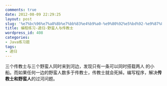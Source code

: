 ```yaml
---
comments: true
date: 2012-08-09 22:29:25
layout: post
slug: '%e7%bc%96%e7%a8%8b%e7%bb%83%e4%b9%a0-%e9%80%92%e5%bd%92-%e9%87%8e%e8%9b%ae%e4%ba%ba%e4%b8%8e%e4%bc%a0%e6%95%99%e5%a3%ab'
title: 编程练习-递归-野蛮人与传教士
wordpress_id: 408
categories:
- Java练习题
tags:
- 递归
---
```


三个传教士与三个野蛮人同时来到河边，发现只有一条可以同时搭载两人 的小船。而如果任何一边的野蛮人数多于传教士，传教士就会死掉。编写程序，解决**传教士和野蛮人**的过河问题。
